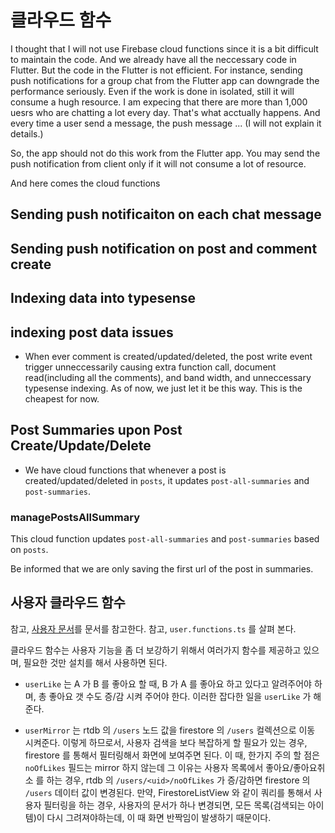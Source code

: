 # 클라우드 함수



I thought that I will not use Firebase cloud functions since it is a bit difficult to maintain the code. And we already have all the neccessary code in Flutter. But the code in the Flutter is not efficient. For instance, sending push notifications for a group chat from the Flutter app can downgrade the performance seriously. Even if the work is done in isolated, still it will consume a hugh resource. I am expecing that there are more than 1,000 uesrs who are chatting a lot every day. That's what acctually happens. And every time a user send a message, the push message ... (I will not explain it details.)

So, the app should not do this work from the Flutter app. You may send the push notification from client only if it will not consume a lot of resource.

And here comes the cloud functions

## Sending push notificaiton on each chat message

## Sending push notification on post and comment create

## Indexing data into typesense

## indexing post data issues

- When ever comment is created/updated/deleted, the post write event trigger unneccessarily causing extra function call, document read(including all the comments), and band width, and unneccessary typesense indexing. As of now, we just let it be this way. This is the cheapest for now.

## Post Summaries upon Post Create/Update/Delete

- We have cloud functions that whenever a post is created/updated/deleted in `posts`, it updates `post-all-summaries` and `post-summaries`.

### managePostsAllSummary

This cloud function updates `post-all-summaries` and `post-summaries` based on `posts`.

Be informed that we are only saving the first url of the post in summaries.


## 사용자 클라우드 함수

참고, [사용자 문서](#user.md)를 문서를 참고한다.
참고, `user.functions.ts` 를 살펴 본다.

클라우드 함수는 사용자 기능을 좀 더 보강하기 위해서 여러가지 함수를 제공하고 있으며, 필요한 것만 설치를 해서 사용하면 된다.

- `userLike` 는 A 가 B 를 좋아요 할 때, B 가 A 를 좋아요 하고 있다고 알려주어야 하며, 총 좋아요 갯 수도 증/감 시켜 주어야 한다. 이러한 잡다한 일을 `userLike` 가 해 준다.

- `userMirror` 는 rtdb 의 `/users` 노드 값을 firestore 의 `/users` 컬렉션으로 이동 시켜준다. 이렇게 하므로서, 사용자 검색을 보다 복잡하게 할 필요가 있는 경우, firestore 를 통해서 필터링해서 화면에 보여주면 된다. 이 때, 한가지 주의 할 점은 `noOfLikes` 필드는 mirror 하지 않는데 그 이유는 사용자 목록에서 좋아요/좋아요취소 를 하는 경우, rtdb 의 `/users/<uid>/noOfLikes` 가 증/감하면 firestore 의 `/users` 데이터 값이 변경된다. 만약, FirestoreListView 와 같이 쿼리를 통해서 사용자 필터링을 하는 경우, 사용자의 문서가 하나 변경되면, 모든 목록(검색되는 아이템)이 다시 그려져야하는데, 이 때 화면 반짝임이 발생하기 때문이다.
